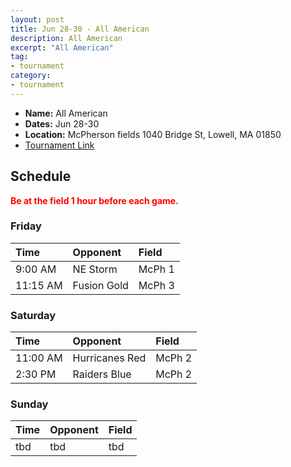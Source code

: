 ```yaml
---
layout: post
title: Jun 28-30 - All American
description: All American
excerpt: "All American"
tag:
- tournament
category:
- tournament
---
```

* **Name:** All American
* **Dates:** Jun 28-30
* **Location:**  McPherson fields 1040 Bridge St, Lowell, MA 01850
* [Tournament Link](http://www.asanewengland.com/TournamentDetails.aspx?TournamentKey=5221)

## Schedule
**<span style="color:red">Be at the field 1 hour before each game.</span>**

### Friday

| Time | Opponent         | Field | 
|:---  |:---              |:---     |
| 9:00 AM  | NE Storm    | McPh 1   |
| 11:15 AM  | Fusion Gold    | McPh 3   |


### Saturday

| Time | Opponent         | Field | 
|:---  |:---              |:---     |
| 11:00 AM  | Hurricanes Red   | McPh 2   |
| 2:30 PM  | Raiders Blue   | McPh 2   |


### Sunday

| Time | Opponent | Field |
|:---  |:---      |:---   |
| tbd  | tbd    | tbd   |
